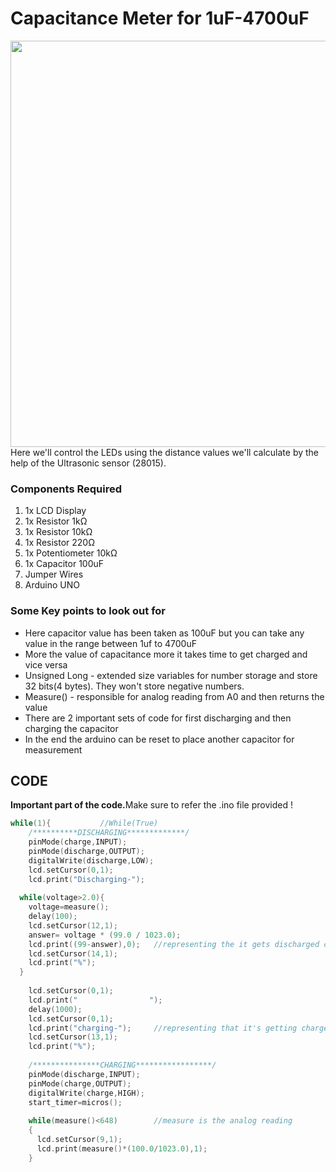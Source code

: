<h1>Capacitance Meter for 1uF-4700uF</h1>

<div>
  <img width=650 align=right src="https://github.com/Zayd1602/Dive-into-Electronics/blob/main/Basics%202/17-LED%20glow%20according%20to%20distance%20using%20PING%20(28015)/circ_anim.gif">
  <p>Here we'll control the LEDs using the distance values we'll calculate by the help of the Ultrasonic sensor (28015).</p>
     
  
  <h3>Components Required</h3>
  <ol>
    <li>1x LCD Display</li>
    <li>1x Resistor 1kΩ</li>
    <li>1x Resistor 10kΩ</li>
    <li>1x Resistor 220Ω</li>
    <li>1x Potentiometer 10kΩ</li>
    <li>1x Capacitor 100uF</li>
    <li>Jumper Wires</li>
    <li>Arduino UNO</li>
  </ol>
</div>

<h3>Some Key points to look out for</h3>
<p>
  <ul>
    <li>Here capacitor value has been taken as 100uF but you can take any value in the range between 1uf to 4700uF</li>
    <li>More the value of capacitance more it takes time to get charged and vice versa</li>
    <li>Unsigned Long - extended size variables for number storage and store 32 bits(4 bytes). They won't store negative numbers.</li>
    <li>Measure() - responsible for analog reading from A0 and then returns the value</li>
    <li>There are 2 important sets of code for first discharging and then charging the capacitor</li>
    <li>In the end the arduino can be reset to place another capacitor for measurement</li>
  </ul>
</p>

<h2>CODE</h2>
<p><b>Important part of the code.</b>Make sure to refer the .ino file provided !</p>

```C++
while(1){ 			//While(True)
    /**********DISCHARGING*************/
    pinMode(charge,INPUT);
    pinMode(discharge,OUTPUT);
    digitalWrite(discharge,LOW);
    lcd.setCursor(0,1);
    lcd.print("Discharging-");
    
  while(voltage>2.0){
    voltage=measure();
    delay(100);
    lcd.setCursor(12,1);
    answer= voltage * (99.0 / 1023.0);
    lcd.print((99-answer),0);	//representing the it gets discharged completely
    lcd.setCursor(14,1);
    lcd.print("%");
  }
    
    lcd.setCursor(0,1);
    lcd.print("                ");
    delay(1000);
    lcd.setCursor(0,1);
    lcd.print("charging-");		//representing that it's getting charged
    lcd.setCursor(13,1);
    lcd.print("%");
  
    /***************CHARGING*****************/
    pinMode(discharge,INPUT);
    pinMode(charge,OUTPUT);
    digitalWrite(charge,HIGH);
    start_timer=micros();
    
    while(measure()<648)		//measure is the analog reading
    {
      lcd.setCursor(9,1);
      lcd.print(measure()*(100.0/1023.0),1);
    }
```